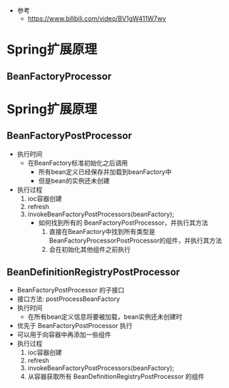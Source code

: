 - 参考
    - https://www.bilibili.com/video/BV1gW411W7wy

# Spring扩展原理
## BeanFactoryProcessor


# Spring扩展原理
## BeanFactoryPostProcessor

- 执行时间
    - 在BeanFactory标准初始化之后调用
        - 所有bean定义已经保存并加载到beanFactory中
        - 但是bean的实例还未创建
- 执行过程
    1. ioc容器创建
    2. refresh
    3. invokeBeanFactoryPostProcessors(beanFactory);
        - 如何找到所有的 BeanFactoryPostProcessor，并执行其方法
            1. 直接在BeanFactory中找到所有类型是BeanFactoryProcessorPostProcessor的组件，并执行其方法
            2. 会在初始化其他组件之前执行

## BeanDefinitionRegistryPostProcessor

- BeanFactoryPostProcessor 的子接口
- 接口方法: postProcessBeanFactory
- 执行时间
    - 在所有bean定义信息将要被加载，bean实例还未创建时
- 优先于 BeanFactoryPostProcessor 执行
- 可以用于向容器中再添加一些组件
- 执行过程
    1. ioc容器创建
    2. refresh
    3. invokeBeanFactoryPostProcessors(beanFactory);
    4. 从容器获取所有 BeanDefinitionRegistryPostProcessor 的组件





